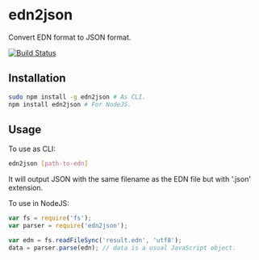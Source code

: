 # edn2json
Convert EDN format to JSON format.

[![Build Status](https://travis-ci.org/jl2922/edn2json.svg?branch=master)](https://travis-ci.org/jl2922/edn2json)

## Installation

```bash
sudo npm install -g edn2json # As CLI.
npm install edn2json # For NodeJS.
```

## Usage

To use as CLI:
```bash
edn2json [path-to-edn]
```
It will output JSON with the same filename as the EDN file but with '.json' extension.

To use in NodeJS:
```javascript
var fs = require('fs');
var parser = require('edn2json');

var edn = fs.readFileSync('result.edn', 'utf8');
data = parser.parse(edn); // data is a usual JavaScript object.
```
